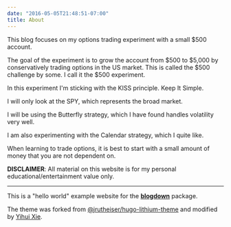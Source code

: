```yaml
---
date: "2016-05-05T21:48:51-07:00"
title: About
---
```


This blog focuses on my options trading experiment with a small $500 account.

The goal of the experiment is to grow the account from $500 to $5,000 by conservatively trading options in the US market. This is called the $500 challenge by some. I call it the $500 experiment.

In this experiment I'm sticking with the KISS principle. Keep It Simple.

I will only look at the SPY, which represents the broad market.

I will be using the Butterfly strategy, which I have found handles volatility very well.

I am also experimenting with the Calendar strategy, which I quite like.

When learning to trade options, it is best to start with a small amount of money that you are not dependent on.

**DISCLAIMER**: All material on this website is for my personal educational/entertainment value only. 



---

This is a "hello world" example website for the [**blogdown**](https://github.com/rstudio/blogdown) package. 

The theme was forked from [@jrutheiser/hugo-lithium-theme](https://github.com/jrutheiser/hugo-lithium-theme) and modified by [Yihui Xie](https://github.com/yihui/hugo-lithium).

